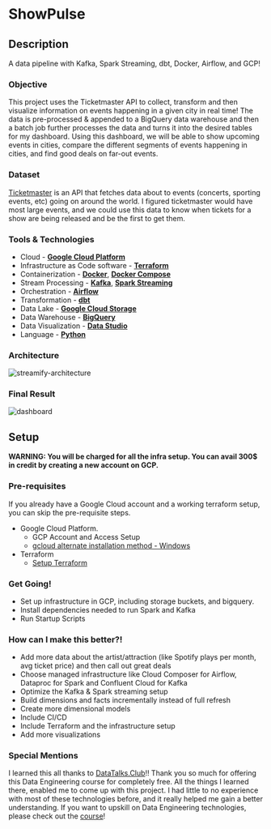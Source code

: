 # ShowPulse

## Description
A data pipeline with Kafka, Spark Streaming, dbt, Docker, Airflow, and GCP!


### Objective

This project uses the Ticketmaster API to collect, transform and then visualize information on events happening in a given city in real time! The data is pre-processed & appended to a BigQuery data warehouse and then a batch job further processes the data and turns it into the desired tables for my dashboard. Using this dashboard, we will be able to show upcoming events in cities, compare the different segments of events happening in cities, and find good deals on far-out events. 


### Dataset

[Ticketmaster](https://developer.ticketmaster.com/) is an API that fetches data about to events (concerts, sporting events, etc) going on around the world. I figured ticketmaster would have most large events, and we could use this data to know when tickets for a show are being released and be the first to get them.


### Tools & Technologies

- Cloud - [**Google Cloud Platform**](https://cloud.google.com)
- Infrastructure as Code software - [**Terraform**](https://www.terraform.io)
- Containerization - [**Docker**](https://www.docker.com), [**Docker Compose**](https://docs.docker.com/compose/)
- Stream Processing - [**Kafka**](https://kafka.apache.org), [**Spark Streaming**](https://spark.apache.org/docs/latest/streaming-programming-guide.html)
- Orchestration - [**Airflow**](https://airflow.apache.org)
- Transformation - [**dbt**](https://www.getdbt.com)
- Data Lake - [**Google Cloud Storage**](https://cloud.google.com/storage)
- Data Warehouse - [**BigQuery**](https://cloud.google.com/bigquery)
- Data Visualization - [**Data Studio**](https://datastudio.google.com/overview)
- Language - [**Python**](https://www.python.org)

### Architecture

![streamify-architecture](images/ShowpulseArchitecture.jpg)

### Final Result

![dashboard](images/dashboard.png)

## Setup

**WARNING: You will be charged for all the infra setup. You can avail 300$ in credit by creating a new account on GCP.**
### Pre-requisites

If you already have a Google Cloud account and a working terraform setup, you can skip the pre-requisite steps.

- Google Cloud Platform. 
  - GCP Account and Access Setup
  - [gcloud alternate installation method - Windows](https://github.com/DataTalksClub/data-engineering-zoomcamp/blob/main/week_1_basics_n_setup/1_terraform_gcp/windows.md#google-cloud-sdk)
- Terraform
  - [Setup Terraform](https://github.com/DataTalksClub/data-engineering-zoomcamp/blob/main/week_1_basics_n_setup/1_terraform_gcp/windows.md#terraform)


### Get Going!


- Set up infrastructure in GCP, including storage buckets, and bigquery.
- Install dependencies needed to run Spark and Kafka
- Run Startup Scripts


### How can I make this better?!
- Add more data about the artist/attraction (like Spotify plays per month, avg ticket price) and then call out great deals
- Choose managed infrastructure like Cloud Composer for Airflow, Dataproc for Spark and Confluent Cloud for Kafka
- Optimize the Kafka & Spark streaming setup 
- Build dimensions and facts incrementally instead of full refresh
- Create more dimensional models
- Include CI/CD
- Include Terraform and the infrastructure setup
- Add more visualizations

### Special Mentions
I learned this all thanks to [DataTalks.Club](https://datatalks.club)!! Thank you so much for offering this Data Engineering course for completely free. All the things I learned there, enabled me to come up with this project. I had little to no experience with most of these technologies before, and it really helped me gain a better understanding. If you want to upskill on Data Engineering technologies, please check out the [course](https://github.com/DataTalksClub/data-engineering-zoomcamp)!
